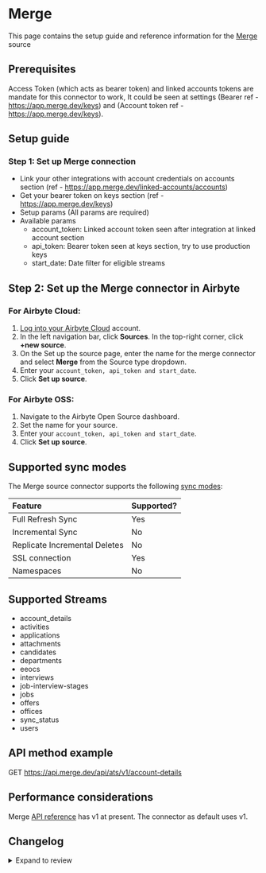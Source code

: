# Merge

This page contains the setup guide and reference information for the [Merge](https://docs.merge.dev/ats/overview/) source

## Prerequisites

Access Token (which acts as bearer token) and linked accounts tokens are mandate for this connector to work, It could be seen at settings (Bearer ref - https://app.merge.dev/keys) and (Account token ref - https://app.merge.dev/keys).

## Setup guide

### Step 1: Set up Merge connection

- Link your other integrations with account credentials on accounts section (ref - https://app.merge.dev/linked-accounts/accounts)
- Get your bearer token on keys section (ref - https://app.merge.dev/keys)
- Setup params (All params are required)
- Available params
  - account_token: Linked account token seen after integration at linked account section
  - api_token: Bearer token seen at keys section, try to use production keys
  - start_date: Date filter for eligible streams

## Step 2: Set up the Merge connector in Airbyte

### For Airbyte Cloud:

1. [Log into your Airbyte Cloud](https://cloud.airbyte.io/workspaces) account.
2. In the left navigation bar, click **Sources**. In the top-right corner, click **+new source**.
3. On the Set up the source page, enter the name for the merge connector and select **Merge** from the Source type dropdown.
4. Enter your `account_token, api_token and start_date`.
5. Click **Set up source**.

### For Airbyte OSS:

1. Navigate to the Airbyte Open Source dashboard.
2. Set the name for your source.
3. Enter your `account_token, api_token and start_date`.
4. Click **Set up source**.

## Supported sync modes

The Merge source connector supports the following [sync modes](https://docs.airbyte.com/cloud/core-concepts#connection-sync-modes):

| Feature                       | Supported? |
| :---------------------------- | :--------- |
| Full Refresh Sync             | Yes        |
| Incremental Sync              | No         |
| Replicate Incremental Deletes | No         |
| SSL connection                | Yes        |
| Namespaces                    | No         |

## Supported Streams

- account_details
- activities
- applications
- attachments
- candidates
- departments
- eeocs
- interviews
- job-interview-stages
- jobs
- offers
- offices
- sync_status
- users

## API method example

GET https://api.merge.dev/api/ats/v1/account-details

## Performance considerations

Merge [API reference](https://api.merge.dev/api/ats/v1/) has v1 at present. The connector as default uses v1.

## Changelog

<details>
  <summary>Expand to review</summary>

| Version | Date       | Pull Request                                       | Subject        |
| :------ | :--------- | :------------------------------------------------- | :------------- |
| 0.1.14 | 2024-08-17 | [44297](https://github.com/airbytehq/airbyte/pull/44297) | Update dependencies |
| 0.1.13 | 2024-08-12 | [43778](https://github.com/airbytehq/airbyte/pull/43778) | Update dependencies |
| 0.1.12 | 2024-08-10 | [43661](https://github.com/airbytehq/airbyte/pull/43661) | Update dependencies |
| 0.1.11 | 2024-08-03 | [43074](https://github.com/airbytehq/airbyte/pull/43074) | Update dependencies |
| 0.1.10 | 2024-07-27 | [42645](https://github.com/airbytehq/airbyte/pull/42645) | Update dependencies |
| 0.1.9 | 2024-07-20 | [42313](https://github.com/airbytehq/airbyte/pull/42313) | Update dependencies |
| 0.1.8 | 2024-07-13 | [41862](https://github.com/airbytehq/airbyte/pull/41862) | Update dependencies |
| 0.1.7 | 2024-07-10 | [41572](https://github.com/airbytehq/airbyte/pull/41572) | Update dependencies |
| 0.1.6 | 2024-07-09 | [41246](https://github.com/airbytehq/airbyte/pull/41246) | Update dependencies |
| 0.1.5 | 2024-07-06 | [40932](https://github.com/airbytehq/airbyte/pull/40932) | Update dependencies |
| 0.1.4 | 2024-06-25 | [40272](https://github.com/airbytehq/airbyte/pull/40272) | Update dependencies |
| 0.1.3 | 2024-06-22 | [40163](https://github.com/airbytehq/airbyte/pull/40163) | Update dependencies |
| 0.1.2 | 2024-06-06 | [39238](https://github.com/airbytehq/airbyte/pull/39238) | [autopull] Upgrade base image to v1.2.2 |
| 0.1.1 | 2024-05-20 | [38445](https://github.com/airbytehq/airbyte/pull/38445) | [autopull] base image + poetry + up_to_date |
| 0.1.0   | 2023-04-18 | [Init](https://github.com/airbytehq/airbyte/pull/) | Initial commit |

</details>
